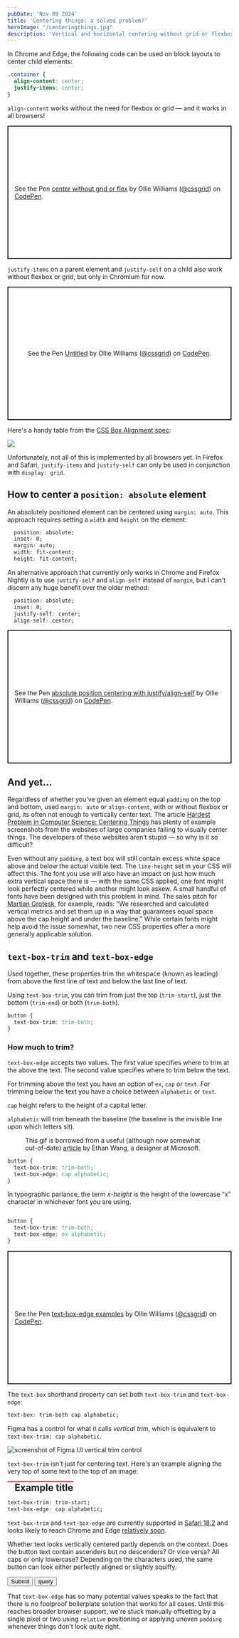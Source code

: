 ```yaml
---
pubDate: 'Nov 09 2024'
title: 'Centering things: a solved problem?'
heroImage: "/centeringthings.jpg"
description: 'Vertical and horizontal centering without grid or flexbox, text-box-trim, and centering an absolutely positioned element'
---
```


In Chrome and Edge, the following code can be used on block layouts to center child elements:

```css
.container {
  align-content: center;
  justify-items: center;
}
```

`align-content` works without the need for flexbox or grid — and it works in all browsers!

<p class="codepen" data-height="300" data-default-tab="css,result" data-slug-hash="wvVELaP" data-pen-title="center without grid or flex" data-user="cssgrid" style="height: 300px; box-sizing: border-box; display: flex; align-items: center; justify-content: center; border: 2px solid; margin: 1em 0; padding: 1em;">
  <span>See the Pen <a href="https://codepen.io/cssgrid/pen/wvVELaP">
  center without grid or flex</a> by Ollie Williams (<a href="https://codepen.io/cssgrid">@cssgrid</a>)
  on <a href="https://codepen.io">CodePen</a>.</span>
</p>
<script async src="https://cpwebassets.codepen.io/assets/embed/ei.js"></script>

`justify-items` on a parent element and `justify-self` on a child also work without flexbox or grid, but only in Chromium for now.

<p class="codepen" data-height="300" data-default-tab="css,result" data-slug-hash="xxvaWoq" data-pen-title="Untitled" data-user="cssgrid" style="height: 300px; box-sizing: border-box; display: flex; align-items: center; justify-content: center; border: 2px solid; margin: 1em 0; padding: 1em;">
  <span>See the Pen <a href="https://codepen.io/cssgrid/pen/xxvaWoq">
  Untitled</a> by Ollie Williams (<a href="https://codepen.io/cssgrid">@cssgrid</a>)
  on <a href="https://codepen.io">CodePen</a>.</span>
</p>
<script async src="https://cpwebassets.codepen.io/assets/embed/ei.js"></script>

Here's a handy table from the [CSS Box Alignment spec](https://www.w3.org/TR/css-align-3/#overview):

![](/table.avif)

Unfortunately, not all of this is implemented by all browsers yet. In Firefox and Safari, `justify-items` and `justify-self` can only be used in conjunction with `display: grid`.

## How to center a `position: absolute` element

An absolutely positioned element can be centered using `margin: auto`. This approach requires setting a `width` and `height` on the element:

```css
  position: absolute;
  inset: 0;
  margin: auto;
  width: fit-content; 
  height: fit-content;
```

An alternative approach that currently only works in Chrome and Firefox Nightly is to use `justify-self` and `align-self` instead of `margin`, but I can't discern any huge benefit over the older method:

```css
  position: absolute;
  inset: 0;
  justify-self: center;
  align-self: center;
```

<p class="codepen" data-height="300" data-default-tab="css,result" data-slug-hash="ExqOPPK" data-pen-title="absolute position centering with justify/align-self" data-user="cssgrid" style="height: 300px; box-sizing: border-box; display: flex; align-items: center; justify-content: center; border: 2px solid; margin: 1em 0; padding: 1em;">
  <span>See the Pen <a href="https://codepen.io/cssgrid/pen/ExqOPPK">
  absolute position centering with justify/align-self</a> by Ollie Williams (<a href="https://codepen.io/cssgrid">@cssgrid</a>)
  on <a href="https://codepen.io">CodePen</a>.</span>
</p>
<script async src="https://cpwebassets.codepen.io/assets/embed/ei.js"></script>

## And yet...

Regardless of whether you’ve given an element equal `padding` on the top and bottom, used `margin: auto` or `align-content`, with or without flexbox or grid, its often not enough to vertically center text. The article [Hardest Problem in Computer Science: Centering Things](https://tonsky.me/blog/centering/) has plenty of example screenshots from the websites of large companies failing to visually center things. The developers of these websites aren’t stupid — so why is it so difficult?

Even without any `padding`, a text box will still contain excess white space above and below the actual visible text. The `line-height` set in your CSS will affect this. The font you use will also have an impact on just how much extra vertical space there is — with the same CSS applied, one font might look perfectly centered while another might look askew. A small handful of fonts have been designed with this problem in mind. The sales pitch for [Martian Grotesk](https://evilmartians.com/products/martian-grotesk), for example, reads: "We researched and calculated vertical metrics and set them up in a way that guarantees equal space above the cap height and under the baseline." While certain fonts might help avoid the issue somewhat, two new CSS properties offer a more generally applicable solution.

## `text-box-trim` and `text-box-edge`

<!-- <baseline-status featureId="text-box-trim"></baseline-status> -->

Used together, these properties trim the whitespace (known as leading) from above the first line of text and below the last line of text.

Using `text-box-trim`, you can trim from just the top (`trim-start`), just the bottom (`trim-end`) or both (`trim-both`).

```css
button {
  text-box-trim: trim-both;
}
```

### How much to trim?
`text-box-edge` accepts two values. The first value specifies where to trim at the above the text. The second value specifies where to trim below the text.

For trimming above the text you have an option of `ex`, `cap` or `text`. For trimming below the text you have a choice between `alphabetic` or `text`.

`cap` height refers to the height of a capital letter.

`alphabetic` will trim beneath the baseline (the baseline is the invisible line upon which letters sit).

<figure>
<img src="/leadinggif.gif" alt="">
<figcaption>This gif is borrowed from a useful (although now somewhat out-of-date) <a href="https://medium.com/microsoft-design/leading-trim-the-future-of-digital-typesetting-d082d84b202">article</a> by Ethan Wang, a designer at Microsoft.
</figcaption>
</figure>

```css
button {
  text-box-trim: trim-both;
  text-box-edge: cap alphabetic;
}
```

In typographic parlance, the term *x-height* is the height of the lowercase “x” character in whichever font you are using.

<img src="/xheight.png" alt="">

```css
button {
  text-box-trim: trim-both;
  text-box-edge: ex alphabetic;
}
```

<p class="codepen" data-height="300" data-default-tab="css,result" data-slug-hash="KKOrbmL" data-pen-title="text-box-edge examples" data-user="cssgrid" style="height: 300px; box-sizing: border-box; display: flex; align-items: center; justify-content: center; border: 2px solid; margin: 1em 0; padding: 1em;">
  <span>See the Pen <a href="https://codepen.io/cssgrid/pen/KKOrbmL">
  text-box-edge examples</a> by Ollie Williams (<a href="https://codepen.io/cssgrid">@cssgrid</a>)
  on <a href="https://codepen.io">CodePen</a>.</span>
</p>
<script async src="https://cpwebassets.codepen.io/assets/embed/ei.js"></script>

The `text-box` shorthand property can set both `text-box-trim` and `text-box-edge`:

```css
text-box: trim-both cap alphabetic;
```

Figma has a control for what it calls *vertical trim*, which is equivalent to `text-box-trim: cap alphabetic`.

![screenshot of Figma UI vertical trim control](/verticaltrim.avif)

`text-box-trim` isn't just for centering text. Here's an example aligning the very top of some text to the top of an image:

<div style="display: flex; gap: 16px; width: fit-content; border-top: solid red 2px;">
<img src="/architecture.avif" style="max-width: 50%; border-radius: 0;" alt="">
<h2 style="padding: 0; margin: 0; text-box-trim: trim-start; text-box-edge: cap alphabetic; ">Example title</h2>
</div>

```css
text-box-trim: trim-start; 
text-box-edge: cap alphabetic;
```

`text-box-trim` and `text-box-edge` are currently supported in [Safari 18.2](https://developer.apple.com/documentation/safari-release-notes/safari-18_2-release-notes) and looks likely to reach Chrome and Edge [relatively soon](https://issues.chromium.org/issues/40254880).

Whether text looks vertically centered partly depends on the context. Does the button text contain ascenders but no descenders? Or vice versa? All caps or only lowercase? Depending on the characters used, the same button can look either perfectly aligned or slightly squiffy.

<button class="btn-example">Submit</button>  <button class="btn-example">query</button>

That `text-box-edge` has so many potential values speaks to the fact that there is no foolproof boilerplate solution that works for all cases. Until this reaches broader browser support, we're stuck manually offsetting by a single pixel or two using `relative` positioning or applying uneven `padding` whenever things don't look quite right.
